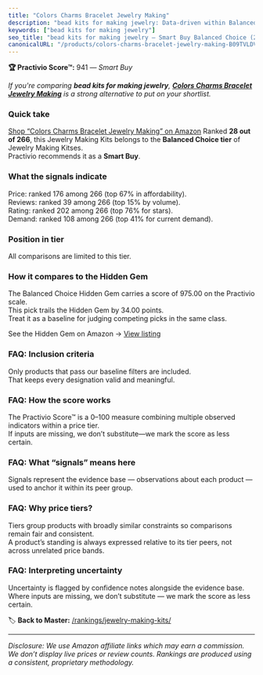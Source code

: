 ```yaml
---
title: "Colors Charms Bracelet Jewelry Making"
description: "bead kits for making jewelry: Data-driven within Balanced Choice ranking using the Practivio Score™. Positioned by quality, value, demand, findability, momentu…"
keywords: ["bead kits for making jewelry"]
seo_title: "bead kits for making jewelry — Smart Buy Balanced Choice (2025)"
canonicalURL: "/products/colors-charms-bracelet-jewelry-making-B09TVLDVNG/"
---
```


**🏆 Practivio Score™:** 941 — _Smart Buy_


*If you're comparing **bead kits for making jewelry**, **[Colors Charms Bracelet Jewelry Making](https://www.amazon.com/dp/B09TVLDVNG?tag=practivio-20)** is a strong alternative to put on your shortlist.*
### Quick take
[Shop “Colors Charms Bracelet Jewelry Making” on Amazon](https://www.amazon.com/dp/B09TVLDVNG?tag=practivio-20)
Ranked **28 out of 266**, this Jewelry Making Kits belongs to the **Balanced Choice tier** of Jewelry Making Kitses.  
Practivio recommends it as a **Smart Buy**.

### What the signals indicate
Price: ranked 176 among 266 (top 67% in affordability).  
Reviews: ranked 39 among 266 (top 15% by volume).  
Rating: ranked 202 among 266 (top 76% for stars).  
Demand: ranked 108 among 266 (top 41% for current demand).

### Position in tier
All comparisons are limited to this tier.

### How it compares to the Hidden Gem
The Balanced Choice Hidden Gem carries a score of 975.00 on the Practivio scale.  
This pick trails the Hidden Gem by 34.00 points.  
Treat it as a baseline for judging competing picks in the same class.  

See the Hidden Gem on Amazon → [View listing](https://www.amazon.com/dp/B07M6CDS77?tag=practivio-20)

### FAQ: Inclusion criteria
Only products that pass our baseline filters are included.  
That keeps every designation valid and meaningful.

### FAQ: How the score works
The Practivio Score™ is a 0–100 measure combining multiple observed indicators within a price tier.  
If inputs are missing, we don’t substitute—we mark the score as less certain.

### FAQ: What “signals” means here
Signals represent the evidence base — observations about each product — used to anchor it within its peer group.

### FAQ: Why price tiers?
Tiers group products with broadly similar constraints so comparisons remain fair and consistent.  
A product’s standing is always expressed relative to its tier peers, not across unrelated price bands.

### FAQ: Interpreting uncertainty
Uncertainty is flagged by confidence notes alongside the evidence base.  
Where inputs are missing, we don’t substitute — we mark the score as less certain.


🏷️ **Back to Master:** [/rankings/jewelry-making-kits/](/rankings/jewelry-making-kits/)

---
_Disclosure: We use Amazon affiliate links which may earn a commission. We don’t display live prices or review counts. Rankings are produced using a consistent, proprietary methodology._

